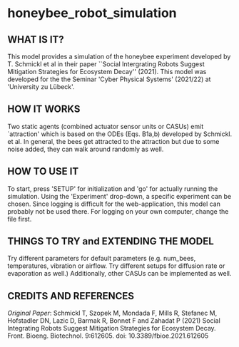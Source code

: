# honeybee_robot_simulation

## WHAT IS IT?

This model provides a simulation of the honeybee experiment developed by T. Schmickl et al in their paper ``Social Intergrating Robots Suggest Mitigation Strategies for Ecosystem Decay'' (2021).
This model was developed for the the Seminar 'Cyber Physical Systems' (2021/22) at 'University zu Lübeck'. 

## HOW IT WORKS

Two static agents (combined actuator sensor units or CASUs) emit `attraction' which is based on the ODEs (Eqs. B1a,b) developed by Schmickl. et al. 
In general, the bees get attracted to the attraction but due to some noise added, they can walk around randomly as well. 

## HOW TO USE IT

To start, press 'SETUP' for initialization and 'go' for actually running the simulation. Using the 'Experiment' drop-down, a specific experiment can be chosen. 
Since logging is difficult for the web-application, this model can probably not be used there. 
For logging on your own computer, change the file first.

## THINGS TO TRY and EXTENDING THE MODEL
Try different parameters for default parameters (e.g. num_bees, temperatures, vibration or airflow. Try different setups for diffusion rate or evaporation as well.) Additionally, other CASUs can be implemented as well.

## CREDITS AND REFERENCES

*Original Paper*:
Schmickl T, Szopek M, Mondada F, Mills R, Stefanec M, Hofstadler DN, Lazic D, Barmak R, Bonnet F and Zahadat P (2021) Social Integrating Robots Suggest Mitigation Strategies for Ecosystem Decay. Front. Bioeng. Biotechnol. 9:612605. doi: 10.3389/fbioe.2021.612605